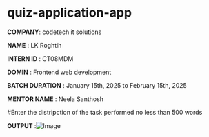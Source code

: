 # quiz-application-app

**COMPANY**: codetech it solutions

**NAME** : LK Roghtih

**INTERN ID** : CT08MDM

**DOMIN** : Frontend web  development 

**BATCH DURATION** : January 15th, 2025 to February  15th, 2025

**MENTOR NAME** : Neela Santhosh

#Enter the distripction of the task performed no less than 500 words

**OUTPUT** :![Image](https://github.com/user-attachments/assets/5bad4fb9-951e-4d7c-a15e-1d457438c67f)
